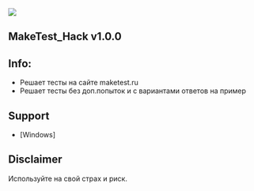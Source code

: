 <img src="https://i.imgur.com/0jf0fhO.png"/>

## MakeTest_Hack v1.0.0

## Info:

- Решает тесты на сайте maketest.ru
- Решает тесты без доп.попыток и с вариантами ответов на пример

## Support 

- [Windows]

## Disclaimer

Используйте на свой страх и риск.